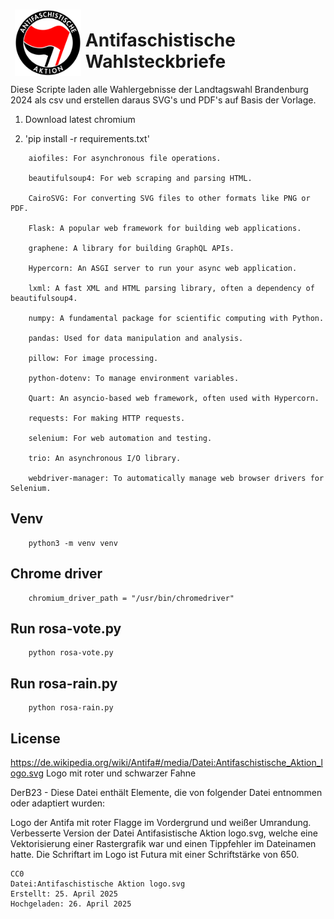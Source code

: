 <img src="https://github.com/ussiemer/rosa-rain/blob/main/Antifaschistische_Aktion_logo.svg" style="float:left;padding:7px;" width="21%"/>

# Antifaschistische Wahlsteckbriefe
Diese Scripte laden alle Wahlergebnisse der Landtagswahl Brandenburg 2024 als csv und erstellen daraus SVG's und PDF's auf Basis der Vorlage.

1. Download latest chromium

2. 'pip install -r requirements.txt'

```
    aiofiles: For asynchronous file operations.

    beautifulsoup4: For web scraping and parsing HTML.

    CairoSVG: For converting SVG files to other formats like PNG or PDF.

    Flask: A popular web framework for building web applications.

    graphene: A library for building GraphQL APIs.

    Hypercorn: An ASGI server to run your async web application.

    lxml: A fast XML and HTML parsing library, often a dependency of beautifulsoup4.

    numpy: A fundamental package for scientific computing with Python.

    pandas: Used for data manipulation and analysis.

    pillow: For image processing.

    python-dotenv: To manage environment variables.

    Quart: An asyncio-based web framework, often used with Hypercorn.

    requests: For making HTTP requests.

    selenium: For web automation and testing.

    trio: An asynchronous I/O library.

    webdriver-manager: To automatically manage web browser drivers for Selenium.
```
    
## Venv
```
    python3 -m venv venv
```

## Chrome driver
```
    chromium_driver_path = "/usr/bin/chromedriver"
```

## Run rosa-vote.py
```
    python rosa-vote.py
```

## Run rosa-rain.py
```
    python rosa-rain.py
```



## License
https://de.wikipedia.org/wiki/Antifa#/media/Datei:Antifaschistische_Aktion_logo.svg
Logo mit roter und schwarzer Fahne

DerB23 - Diese Datei enthält Elemente, die von folgender Datei entnommen oder adaptiert wurden:

Logo der Antifa mit roter Flagge im Vordergrund und weißer Umrandung. Verbesserte Version der Datei Antifasistische Aktion logo.svg, welche eine Vektorisierung einer Rastergrafik war und einen Tippfehler im Dateinamen hatte. Die Schriftart im Logo ist Futura mit einer Schriftstärke von 650.

    CC0
    Datei:Antifaschistische Aktion logo.svg
    Erstellt: 25. April 2025
    Hochgeladen: 26. April 2025

